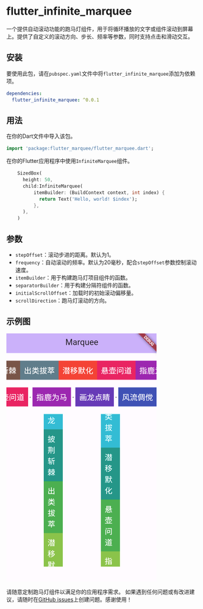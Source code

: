 # flutter_infinite_marquee


一个提供自动滚动功能的跑马灯组件，用于将循环播放的文字或组件滚动到屏幕上。提供了自定义的滚动方向、步长、频率等参数，同时支持点击和滑动交互。

## 安装

要使用此包，请在`pubspec.yaml`文件中将`flutter_infinite_marquee`添加为依赖项。

```yaml
dependencies:
  flutter_infinite_marquee: ^0.0.1
```

## 用法

在你的Dart文件中导入该包。

```dart
import 'package:flutter_marquee/flutter_marquee.dart';
```
在你的Flutter应用程序中使用`InfiniteMarquee`组件。

```dart
    SizedBox(
      height: 50,
      child:InfiniteMarquee(
          itemBuilder: (BuildContext context, int index) {
            return Text('Hello, world! $index');
          },
      ),
    )
```

## 参数

- `stepOffset`：滚动步进的距离。默认为1。
- `frequency`：自动滚动的频率。默认为20毫秒，配合`stepOffset`参数控制滚动速度。
- `itemBuilder`：用于构建跑马灯项目组件的函数。
- `separatorBuilder`：用于构建分隔符组件的函数。
- `initialScrollOffset`：加载时的初始滚动偏移量。
- `scrollDirection`：跑马灯滚动的方向。


## 示例图
![img.png](img.png)


请随意定制跑马灯组件以满足你的应用程序需求。
如果遇到任何问题或有改进建议，请随时在[GitHub issues](https://github.com/chenyeju295/flutter_infinite_marquee/issues)上创建问题。感谢使用！
